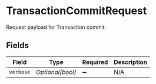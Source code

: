 # TransactionCommitRequest

Request payload for Transaction commit.


## Fields

| Field              | Type               | Required           | Description        |
| ------------------ | ------------------ | ------------------ | ------------------ |
| `verbose`          | *Optional[bool]*   | :heavy_minus_sign: | N/A                |